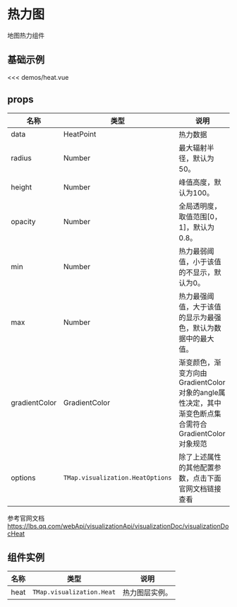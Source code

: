 # 热力图

地图热力组件


## 基础示例

<HeatDemo/>

<<< demos/heat.vue

## props

| 名称            | 类型                         | 说明                                                 |
| --------------- | ---------------------------- | ---------------------------------------------------- |
| data         | HeatPoint                                       | 热力数据          |
| radius     | Number | 最大辐射半径，默认为50。 | 
| height | Number                        | 峰值高度，默认为100。   |
| opacity | Number                        | 全局透明度，取值范围[0，1]，默认为0.8。   |
| min | Number                        | 热力最弱阈值，小于该值的不显示，默认为0。   |
| max | Number                        | 热力最强阈值，大于该值的显示为最强色，默认为数据中的最大值。   |
| gradientColor | GradientColor | 渐变颜色，渐变方向由GradientColor对象的angle属性决定，其中渐变色断点集合需符合GradientColor对象规范   |
| options   | `TMap.visualization.HeatOptions` |  除了上述属性的其他配置参数，点击下面官网文档链接查看             

参考官网文档 https://lbs.qq.com/webApi/visualizationApi/visualizationDoc/visualizationDocHeat

## 组件实例

| 名称            | 类型                         | 说明                                                 |
| --------------- | ---------------------------- | ---------------------------------------------------- |
|    heat      | `TMap.visualization.Heat` | 热力图层实例。                                   |